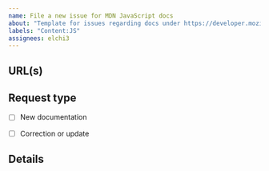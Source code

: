 ```yaml
---
name: File a new issue for MDN JavaScript docs
about: "Template for issues regarding docs under https://developer.mozilla.org/en-US/docs/Web/JavaScript"
labels: "Content:JS"
assignees: elchi3
---
```


## URL(s)
<!-- Please include the URL of the page(s) you are seeing the problem on, if it concerns one or more specific pages -->


## Request type
<!-- Select the appropriate option -->
- [ ] New documentation
- [ ] Correction or update


## Details
<!-- Tell us about the issue you saw. A clear description, links, and screenshots help us fix it faster. -->


